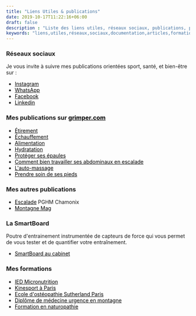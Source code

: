 ```yaml
---
title: "Liens Utiles & publications"
date: 2019-10-17T11:22:16+06:00
draft: false
description : "Liste des liens utiles, réseaux sociaux, publications, partenaires et sources documentées"
keywords: "liens,utiles,réseaux,sociaux,documentation,articles,formations,publications,smartboard"
---
```


<style>
a {
    color: #000000;
}
</style>

### Réseaux sociaux

Je vous invite à suivre mes publications orientées sport, santé, et bien-être sur :

- [Instagram](https://www.instagram.com/aurelie.dutertre/?hl=fr)
- [WhatsApp](https://wa.me/qr/DQO2MFZ6HGSTI1)
- [Facebook](https://www.facebook.com/Aur%C3%A9lie-Dutertre-770845799602414/)
- [Linkedin](https://www.linkedin.com/in/aurelie-dutertre-10435128/)


### Mes publications sur [grimper.com](grimper.com)

- [Étirement ](https://www.grimper.com/kine-faut-il-vraiment-etirer-escalade)
- [Échauffement](https://www.grimper.com/kine-faut-il-echauffer-escalade)
- [Alimentation](https://www.grimper.com/kine-comment-bien-alimenter-escalade)
- [Hydratation](https://www.grimper.com/kine-comment-bien-hydrater-escalade)
- [Protéger ses épaules](https://www.grimper.com/kine-proteger-epaules-escalade)
- [Comment bien travailler ses abdominaux en escalade](https://www.grimper.com/kine-comment-bien-travailler-abdos)
- [L'auto-massage](https://www.grimper.com/kine-automassage-escalade)
- [Prendre soin de ses pieds](https://www.grimper.com/kine-prendre-soin-pieds-mieux-grimper)

### Mes autres publications

- [Escalade](https://www.pghm-chamonix.com/wp-content/uploads/2015/12/Article-secouristes-en-montagne1.pdf) PGHM Chamonix
- [Montagne Mag](https://www.montagnes-magazine.com/mag-montagnes-magazine-416-mai-2015)


### La SmartBoard

Poutre d'entrainement instrumentée de capteurs de force qui vous permet de vous tester et de quantifier votre entraînement.

- [SmartBoard au cabinet](https://www.smartboard-climbing.com/)

### Mes formations

- [IED Micronutrition](https://www.iedm.asso.fr/product-category/micronutrition/)
- [Kinesport à Paris](https://www.kinesport.fr/home)
- [Ecole d'ostéopathie Sutherland Paris](https://www.ecole-osteopathie-paris.fr/l-ecole-1.html)
- [Diplôme de médecine urgence en montagne](https://www.secours-montagne.fr/le-diplome-diumum/)
- [Formation en naturopathie](https://lechosauvage.fr)